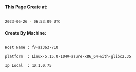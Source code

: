 
   
#### This Page Create at:

```bash

2023-06-26 - 06:53:09 UTC

```

#### Create By Machine:

```bash

Host Name : fv-az363-710

platform  : Linux-5.15.0-1040-azure-x86_64-with-glibc2.35

Ip Local  : 10.1.0.75

```

